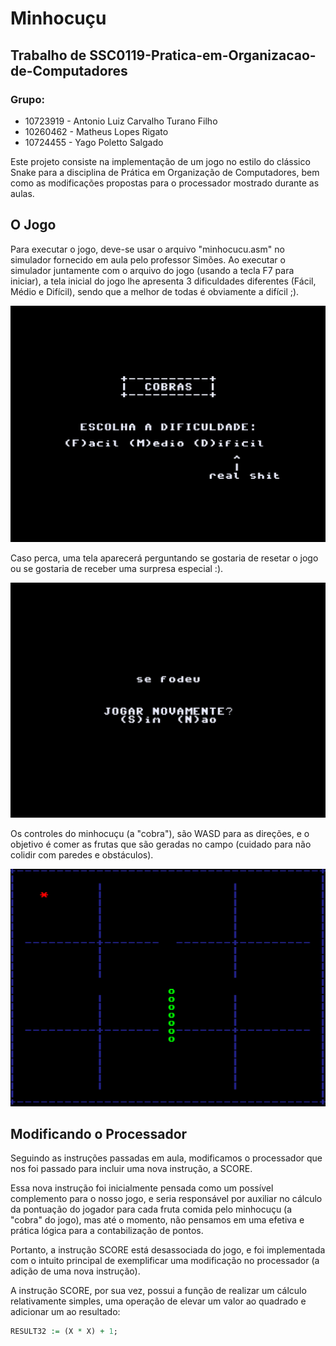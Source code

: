 # Minhocuçu

## Trabalho de SSC0119-Pratica-em-Organizacao-de-Computadores

### Grupo:
- 10723919 - Antonio Luiz Carvalho Turano Filho
- 10260462 - Matheus Lopes Rigato
- 10724455 - Yago Poletto Salgado

Este projeto consiste na implementação de um jogo no estilo do clássico Snake
para a disciplina de Prática em Organização de Computadores, bem como as
modificações propostas para o processador mostrado durante as aulas.

## O Jogo

Para executar o jogo, deve-se usar o arquivo "minhocucu.asm" no simulador 
fornecido em aula pelo professor Simões. Ao executar o simulador juntamente 
com o arquivo do jogo (usando a tecla F7 para iniciar), a tela inicial do jogo 
lhe apresenta 3 dificuldades diferentes (Fácil, Médio e Difícil), sendo que a 
melhor de todas é obviamente a difícil ;).

![](img/MainScreen.png)

Caso perca, uma tela aparecerá 
perguntando se gostaria de resetar o jogo ou se gostaria de receber uma 
surpresa especial :).

![](img/GameOverScreen.png)

Os controles do minhocuçu (a "cobra"), são WASD para as direções, e o objetivo 
é comer as frutas que são geradas no campo (cuidado para não colidir com 
paredes e obstáculos).

![](img/Game.png)

## Modificando o Processador

Seguindo as instruções passadas em aula, modificamos o processador que nos foi
passado para incluir uma nova instrução, a SCORE.

Essa nova instrução foi inicialmente pensada como um possível complemento para
o nosso jogo, e seria responsável por auxiliar no cálculo da pontuação do
jogador para cada fruta comida pelo minhocuçu (a "cobra" do jogo), mas até o
momento, não pensamos em uma efetiva e prática lógica para a contabilização de
pontos.

Portanto, a instrução SCORE está desassociada do jogo, e foi implementada com o
intuito principal de exemplificar uma modificação no processador (a adição de
uma nova instrução).

A instrução SCORE, por sua vez, possui a função de realizar um cálculo
relativamente simples, uma operação de elevar um valor ao quadrado e adicionar
um ao resultado:

```vhd
RESULT32 := (X * X) + 1;
```
